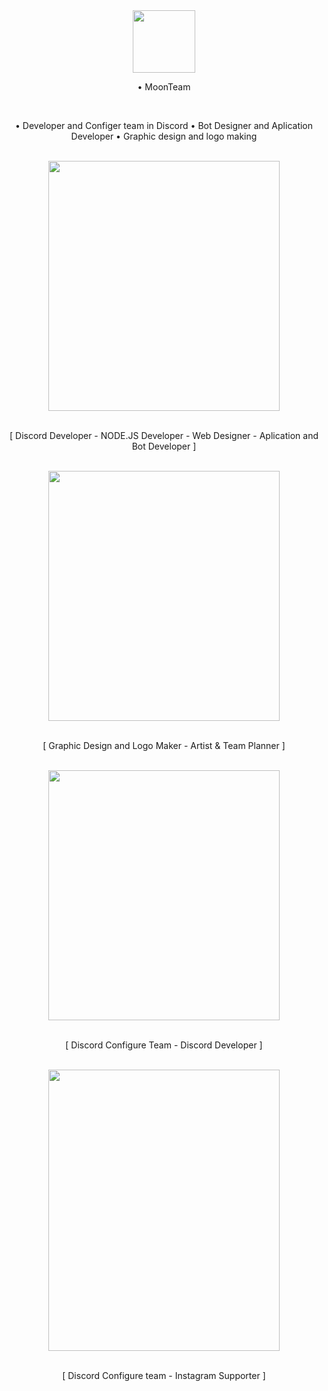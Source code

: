 
<div align="center">
<img src="https://cdn.discordapp.com/attachments/862717041152229426/982772600109420554/moon.png" align="center" height="100" width="100" /></br>
<p>• MoonTeam</p>
</div></br>

<div align="center">
  <p>• Developer and Configer team in Discord  • Bot Designer and Aplication Developer  • Graphic design and logo making</p>
</div></br>


<div align="center">
<img src="https://cdn.discordapp.com/attachments/862717041152229426/982804644629712946/abol.jpg" align="center" height="400" width="370" /></br></br>

<p>[ Discord Developer - NODE.JS Developer - Web Designer - Aplication and Bot Developer ]</p>
</div></br>

<div align="center">
<img src="https://cdn.discordapp.com/attachments/862717041152229426/982804593723449414/sanaz.jpg" align="center" height="400" width="370" /></br></br>

<p>[ Graphic Design and Logo Maker - Artist & Team Planner ]</p>
</div></br>

<div align="center">
<img src="https://cdn.discordapp.com/attachments/862717041152229426/982804760358948874/mehdi.jpg" align="center" height="400" width="370" /></br></br>

<p>[ Discord Configure Team - Discord Developer ]</p>
</div></br>

<div align="center">
<img src="https://cdn.discordapp.com/attachments/862717041152229426/982804981465882674/matin.jpg" align="center" height="450" width="370" /></br></br>

<p>[ Discord Configure team - Instagram Supporter ]</p>
</div></br>
